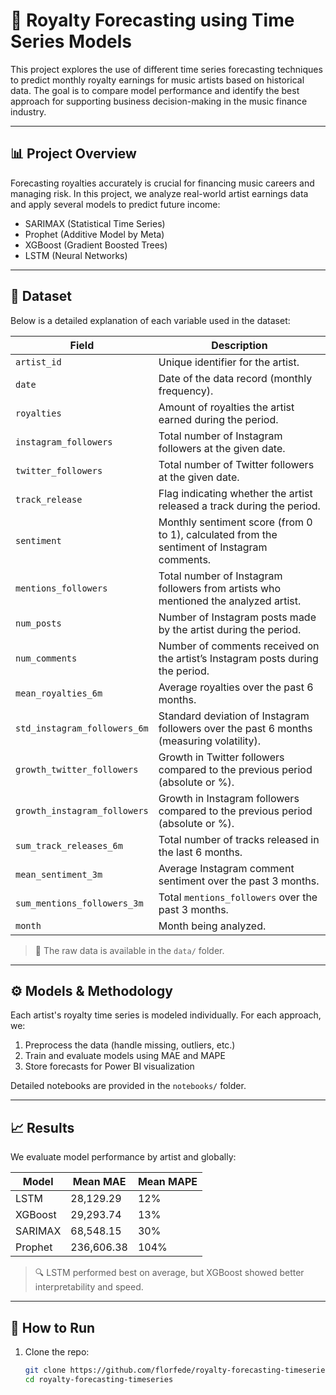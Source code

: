 # 🎵 Royalty Forecasting using Time Series Models

This project explores the use of different time series forecasting techniques to predict monthly royalty earnings for music artists based on historical data. The goal is to compare model performance and identify the best approach for supporting business decision-making in the music finance industry.

---

## 📊 Project Overview

Forecasting royalties accurately is crucial for financing music careers and managing risk. In this project, we analyze real-world artist earnings data and apply several models to predict future income:

- SARIMAX (Statistical Time Series)
- Prophet (Additive Model by Meta)
- XGBoost (Gradient Boosted Trees)
- LSTM (Neural Networks)

---

## 🧪 Dataset

Below is a detailed explanation of each variable used in the dataset:

| **Field**                    | **Description**                                                                             |
| ---------------------------- | ------------------------------------------------------------------------------------------- |
| `artist_id`                  | Unique identifier for the artist.                                                           |
| `date`                       | Date of the data record (monthly frequency).                                                |
| `royalties`                  | Amount of royalties the artist earned during the period.                                    |
| `instagram_followers`        | Total number of Instagram followers at the given date.                                      |
| `twitter_followers`          | Total number of Twitter followers at the given date.                                        |
| `track_release`              | Flag indicating whether the artist released a track during the period.                      |
| `sentiment`                  | Monthly sentiment score (from 0 to 1), calculated from the sentiment of Instagram comments. |
| `mentions_followers`         | Total number of Instagram followers from artists who mentioned the analyzed artist.         |
| `num_posts`                  | Number of Instagram posts made by the artist during the period.                             |
| `num_comments`               | Number of comments received on the artist’s Instagram posts during the period.              |
| `mean_royalties_6m`          | Average royalties over the past 6 months.                                                   |
| `std_instagram_followers_6m` | Standard deviation of Instagram followers over the past 6 months (measuring volatility).    |
| `growth_twitter_followers`   | Growth in Twitter followers compared to the previous period (absolute or %).                |
| `growth_instagram_followers` | Growth in Instagram followers compared to the previous period (absolute or %).              |
| `sum_track_releases_6m`      | Total number of tracks released in the last 6 months.                                       |
| `mean_sentiment_3m`          | Average Instagram comment sentiment over the past 3 months.                                 |
| `sum_mentions_followers_3m`  | Total `mentions_followers` over the past 3 months.                                          |
| `month`                      | Month being analyzed.                                                     |

> 🛑 The raw data is available in the `data/` folder.

---

## ⚙️ Models & Methodology

Each artist's royalty time series is modeled individually. For each approach, we:

1. Preprocess the data (handle missing, outliers, etc.)
2. Train and evaluate models using MAE and MAPE
3. Store forecasts for Power BI visualization

Detailed notebooks are provided in the `notebooks/` folder.

---

## 📈 Results

We evaluate model performance by artist and globally:

| Model     | Mean MAE   | Mean MAPE |
|-----------|------------|-----------|
| LSTM      | 28,129.29  | 12%       |
| XGBoost   | 29,293.74  | 13%       |
| SARIMAX   | 68,548.15  | 30%       |
| Prophet   | 236,606.38 | 104%      |

> 🔍 LSTM performed best on average, but XGBoost showed better interpretability and speed.

---

## 🧠 How to Run

1. Clone the repo:
   ```bash
   git clone https://github.com/florfede/royalty-forecasting-timeseries.git
   cd royalty-forecasting-timeseries
